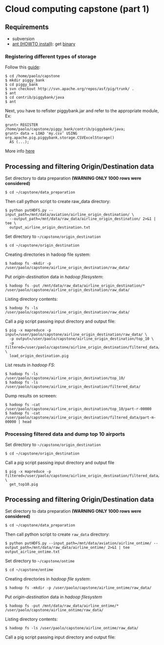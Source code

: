 
# Cloud computing capstone (part 1)

## Requirements

* subversion
* [ant (HOWTO install)][install-ant]: get [binary][ant-binary]

[install-ant]: http://xmodulo.com/how-to-install-apache-ant-on-centos.html
[ant-binary]: http://mirrors.muzzy.it/apache//ant/binaries/apache-ant-1.9.6-bin.tar.gz


### Registering different types of storage

Follow this [guide][install-piggybank]:

```
$ cd /home/paolo/capstone
$ mkdir piggy_bank
$ cd piggy_bank
$ svn checkout http://svn.apache.org/repos/asf/pig/trunk/ .
$ ant
$ cd contrib/piggybank/java
$ ant
```

Next, you have to refister piggybank.jar and refer to the appropriate module, Ex:

```
grunt> REGISTER /home/paolo/capstone/piggy_bank/contrib/piggybank/java;
grunt> data = LOAD 'my.csv' USING org.apache.pig.piggybank.storage.CSVExcelStorage()
  AS (...);
```

More info [here][reading-csv-in-pig]

[install-piggybank]: https://cwiki.apache.org/confluence/display/PIG/PiggyBank
[reading-csv-in-pig]: http://stackoverflow.com/questions/17816078/csv-reading-in-pig-csv-file-contains-quoted-comma

## Processing and filtering Origin/Destination data

Set directory to data preparation **(WARNING ONLY 1000 rows were considered)**

```
$ cd ~/capstone/data_preparation
```

Then call python script to create raw_data directory:

```
$ python putHDFS.py --input_path=/mnt/data/aviation/airline_origin_destination/ \
  --output_path=/mnt/data/raw_data/airline_origin_destination/ 2>&1 | tee \
  output_airline_origin_destination.txt
```
Set directory to `~/capstone/origin_destination`

```
$ cd ~/capstone/origin_destination
```

Creating directories in hadoop file system:

```
$ hadoop fs -mkdir -p /user/paolo/capstone/airline_origin_destination/raw_data/
```

Put *origin-destination* data in *hadoop filesystem*:

```
$ hadoop fs -put /mnt/data/raw_data/airline_origin_destination/* /user/paolo/capstone/airline_origin_destination/raw_data/
```

Listing directory contents:

```
$ hadoop fs -ls /user/paolo/capstone/airline_origin_destination/raw_data/
```

Call a *pig* script passing input directory and output file:

```
$ pig -x mapreduce -p input=/user/paolo/capstone/airline_origin_destination/raw_data/ \
  -p output=/user/paolo/capstone/airline_origin_destination/top_10 \
  -p filtered=/user/paolo/capstone/airline_origin_destination/filtered_data/ \
  load_origin_destination.pig
```

List resuts in *hadoop FS*:

```
$ hadoop fs -ls /user/paolo/capstone/airline_origin_destination/top_10/
$ hadoop fs -ls /user/paolo/capstone/airline_origin_destination/filtered_data/
```

Dump results on screeen:

```
$ hadoop fs -cat /user/paolo/capstone/airline_origin_destination/top_10/part-r-00000
$ hadoop fs -cat /user/paolo/capstone/airline_origin_destination/filtered_data/part-m-00000 | head
```

### Processing filtered data and dump top 10 airports


Set directory to `~/capstone/origin_destination`

```
$ cd ~/capstone/origin_destination
```

Call a *pig* script passing input directory and output file

```
$ pig -x mapreduce -p filtered=/user/paolo/capstone/airline_origin_destination/filtered_data/ \
  get_top10.pig
```

## Processing and filtering Origin/Destination data

Set directory to data preparation **(WARNING ONLY 1000 rows were considered)**

```
$ cd ~/capstone/data_preparation
```

Then call python script to create `raw_data` directory:

```
$ python putHDFS.py --input_path=/mnt/data/aviation/airline_ontime/ --output_path=/mnt/data/raw_data/airline_ontime/ 2>&1 | tee output_airline_ontime.txt
```

Set directory to `~/capstone/ontime`

```
$ cd ~/capstone/ontime
```

Creating directories in *hadoop file system*:

```
$ hadoop fs -mkdir -p /user/paolo/capstone/airline_ontime/raw_data/
```

Put *origin-destination* data in *hadoop filesystem*

```
$ hadoop fs -put /mnt/data/raw_data/airline_ontime/* /user/paolo/capstone/airline_ontime/raw_data/
```

Listing directory contents:

```
$ hadoop fs -ls /user/paolo/capstone/airline_ontime/raw_data/
```

Call a pig script passing input directory and output file:
